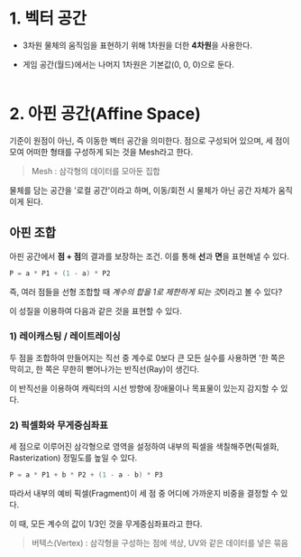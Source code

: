 # 1. 벡터 공간
+ 3차원 물체의 움직임을 표현하기 위해 1차원을 더한 **4차원**을 사용한다.

+ 게임 공간(월드)에서는 나머지 1차원은 기본값(0, 0, 0)으로 둔다.
<br/><br/>

# 2. 아핀 공간(Affine Space)
기준이 원점이 아닌, 즉 이동한 벡터 공간을 의미한다. 점으로 구성되어 있으며, 세 점이 모여 어떠한 형태를 구성하게 되는 것을 Mesh라고 한다.

> Mesh : 삼각형의 데이터를 모아둔 집합

물체를 담는 공간을 '로컬 공간'이라고 하며, 이동/회전 시 물체가 아닌 공간 자체가 움직이게 된다.

## 아핀 조합
아핀 공간에서 **점 + 점**의 결과를 보장하는 조건. 이를 통해 **선**과 **면**을 표현해낼 수 있다.
```cpp
P = a * P1 + (1 - a) * P2
```

즉, 여러 점들을 선형 조합할 때 *계수의 합을 1로 제한하게 되는 것*이라고 볼 수 있다?
<br/>

이 성질을 이용하여 다음과 같은 것을 표현할 수 있다.

### 1) 레이캐스팅 / 레이트레이싱
두 점을 조합하여 만들어지는 직선 중 계수로 0보다 큰 모든 실수를 사용하면 '한 쪽은 막히고, 한 쪽은 무한히 뻗어나가는 반직선(Ray)이 생긴다.

이 반직선을 이용하여 캐릭터의 시선 방향에 장애물이나 목표물이 있는지 감지할 수 있다.

### 2) 픽셀화와 무게중심좌표
세 점으로 이루어진 삼각형으로 영역을 설정하여 내부의 픽셀을 색칠해주면(픽셀화, Rasterization) 정밀도를 높일 수 있다.
```cpp
P = a * P1 + b * P2 + (1 - a - b) * P3
```

따라서 내부의 예비 픽셀(Fragment)이 세 점 중 어디에 가까운지 비중을 결정할 수 있다.

이 때, 모든 계수의 값이 1/3인 것을 무게중심좌표라고 한다. 

> 버텍스(Vertex) : 삼각형을 구성하는 점에 색상, UV와 같은 데이터를 넣은 묶음
